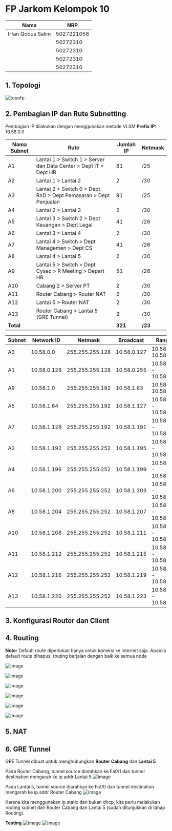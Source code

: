 # FP Jarkom Kelompok 10

| Nama              | NRP        |
| ----------------- | ---------- |
| Irfan Qobus Salim | 5027221058 |
|                   | 50272310   |
|                   | 50272310   |
|                   | 50272310   |
|                   | 50272310   |

## 1. Topologi
![topofp](https://github.com/user-attachments/assets/f8d8824a-872c-4e44-9be2-c375cff211af)


## 2. Pembagian IP dan Rute Subnetting
Pembagian IP dilakukan dengan menggunakan metode VLSM
**Prefix IP:** 10.58.0.0

| Nama Subnet | Rute                                                             | Jumlah IP | Netmask |
| ----------- | ---------------------------------------------------------------- | --------- | ------- |
| A1          | Lantai 1 > Switch 1 > Server dan Data Center > Dept IT > Dept HR | 81        | /25     |
| A2          | Lantai 1 > Lantai 2                                              | 2         | /30     |
| A3          | Lantai 2 > Switch 0 > Dept RnD > Dept Pemasaran > Dept Penjualan | 91        | /25     |
| A4          | Lantai 2 > Lantai 3                                              | 2         | /30     |
| A5          | Lantai 3 > Switch 2 > Dept Keuangan > Dept Legal                 | 41        | /26     |
| A6          | Lantai 3 > Lantai 4                                              | 2         | /30     |
| A7          | Lantai 4 > Switch > Dept Managemen > Dept CS                     | 41        | /26     |
| A8          | Lantai 4 > Lantai 5                                              | 2         | /30     |
| A9          | Lantai 5 > Switch > Dept Cysec > R Meeting > Depart HR           | 51        | /26     |
| A10         | Cabang 2 > Server PT                                             | 2         | /30     |
| A11         | Router Cabang > Router NAT                                       | 2         | /30     |
| A12         | Lantai 5 > Router NAT                                            | 2         | /30     |
| A13         | Router Cabang > Lantai 5 (GRE Tunnel)                            | 2         | /30     |
| **Total**   |                                                                  | **321**   | **/23** |

| Subnet | Network ID  | Netmask         | Broadcast   | Range IP                  |
| ------ | ----------- | --------------- | ----------- | ------------------------- |
| A3     | 10.58.0.0   | 255.255.255.128 | 10.58.0.127 | 10.58.0.1 - 10.58.0.126   |
| A1     | 10.58.0.128 | 255.255.255.128 | 10.58.0.255 | 10.58.0.129 - 10.58.0.254 |
| A9     | 10.58.1.0   | 255.255.255.192 | 10.58.1.63  | 10.58.1.1 - 10.58.1.62    |
| A5     | 10.58.1.64  | 255.255.255.192 | 10.58.1.127 | 10.58.1.65 - 10.58.1.126  |
| A7     | 10.58.1.128 | 255.255.255.192 | 10.58.1.191 | 10.58.1.129 - 10.58.1.190 |
| A2     | 10.58.1.192 | 255.255.255.252 | 10.58.1.195 | 10.58.1.193 - 10.58.1.194 |
| A4     | 10.58.1.196 | 255.255.255.252 | 10.58.1.199 | 10.58.1.197 - 10.58.1.198 |
| A6     | 10.58.1.200 | 255.255.255.252 | 10.58.1.203 | 10.58.1.201 - 10.58.1.202 |
| A8     | 10.58.1.204 | 255.255.255.252 | 10.58.1.207 | 10.58.1.205 - 10.58.1.206 |
| A10    | 10.58.1.208 | 255.255.255.252 | 10.58.1.211 | 10.58.1.209 - 10.58.1.210 |
| A11    | 10.58.1.212 | 255.255.255.252 | 10.58.1.215 | 10.58.1.213 - 10.58.1.214 |
| A12    | 10.58.1.216 | 255.255.255.252 | 10.58.1.219 | 10.58.1.217 - 10.58.1.218 |
| A13    | 10.58.1.220 | 255.255.255.252 | 10.58.1.223 | 10.58.1.221 - 10.58.1.222 |

## 3. Konfigurasi Router dan Client

## 4. Routing
**Note:** Default route diperlukan hanya untuk koneksi ke internet saja. Apabila default route dihapus, routing berjalan dengan baik ke semua node

![image](https://github.com/user-attachments/assets/f28e2834-5297-4108-b6d8-a3cbcc9d4c2d)


![image](https://github.com/user-attachments/assets/cb04b568-8c85-452d-aa4a-44253ccce406)


![image](https://github.com/user-attachments/assets/066b0e8a-c77b-4f44-a44e-14d30674d55f)


![image](https://github.com/user-attachments/assets/63ca0327-91e7-4b83-bf95-3b4f158e636f)


![image](https://github.com/user-attachments/assets/718f3e55-22c0-4aab-a152-869ea049cf31)


![image](https://github.com/user-attachments/assets/7a350106-d470-4be0-b340-4bdf909b3868)

## 5. NAT

## 6. GRE Tunnel
GRE Tunnel dibuat untuk menghubungkan **Router Cabang** dan **Lantai 5**

Pada Router Cabang, tunnel source diarahkan ke Fa0/1 dan tunnel destination mengarah ke ip addr Lantai 5
![image](https://github.com/user-attachments/assets/15cf31f5-62dc-4bb4-8454-0b4851a80294)

Pada Lantai 5, tunnel source diarahkan ke Fa1/0 dan tunnel destination mengarah ke ip addr Router Cabang 
![image](https://github.com/user-attachments/assets/48f103f6-a426-4f8a-8680-308ee4ddc503)

Karena kita menggunakan ip static dan bukan dhcp, kita perlu melakukan routing subnet dari Router Cabang dan Lantai 5 (sudah ditunjukkan di tahap Routing).

**Testing**
![image](https://github.com/user-attachments/assets/acc61b0f-49d2-4963-b7c2-288157c20413)
![image](https://github.com/user-attachments/assets/6c205479-4e06-428c-a0fc-04cd4e5561b6)




